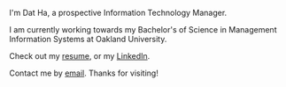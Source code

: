 ---
---

I'm Dat Ha, a prospective Information Technology Manager.

I am currently working towards my Bachelor's of Science in Management Information Systems at Oakland University.

Check out my [resume], or my [LinkedIn].

Contact me by [email]. Thanks for visiting!

[resume]: https://resume.datha.me/
[LinkedIn]: https://www.linkedin.com/in/dat-ha-72b843218/
[email]: mailto:dha@oakland.edu